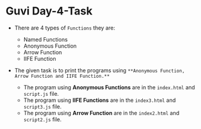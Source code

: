 # Guvi Day-4-Task
 
   + There are 4 types of `Functions` they are:

     + Named Functions
     + Anonymous Function
     + Arrow Function
     + IIFE Function

+ The given task is to print the programs using `**Anonymous Function, Arrow Function and IIFE Function.**`

  - The program using **Anonymous Functions** are in the `index.html` and `script.js` file.
  - The program using **IIFE Functions** are in the `index3.html` and `script3.js` file.
  - The program using **Arrow Function** are in the `index2.html` and `script2.js` file.